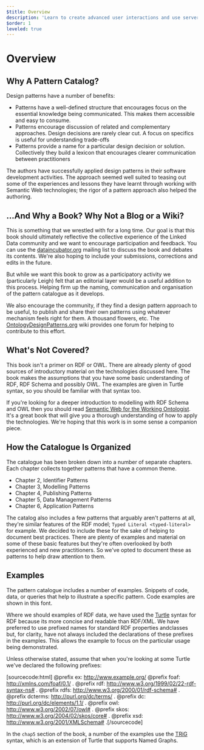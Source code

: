 ```yaml
---
$title: Overview
description: 'Learn to create advanced user interactions and use server content.'
$order: 1
leveled: true
---
```


# Overview

## Why A Pattern Catalog?

Design patterns have a number of benefits:

  * Patterns have a well-defined structure that encourages focus on the essential knowledge being communicated. This makes them accessible and easy to consume.
  * Patterns encourage discussion of related and complementary approaches. Design decisions are rarely clear cut. A focus on specifics is useful for understanding trade-offs
  * Patterns provide a name for a particular design decision or solution. Collectively they build a lexicon that encourages clearer communication between practitioners

The authors have successfully applied design patterns in their software development activities. The approach seemed well suited to teasing out some of the experiences and lessons they have learnt through working with Semantic Web technologies; the rigor of a pattern approach also helped the authoring.

## ...And Why a Book? Why Not a Blog or a Wiki?

This is something that we wrestled with for a long time. Our goal is that this book should ultimately reflective the collective experience of the Linked Data community and we want to encourage participation and feedback. You can use the [dataincubator.org](http://dataincubator.org/) mailing list to discuss the book and debates its contents. We're also hoping to include your submissions, corrections and edits in the future.

But while we want this book to grow as a participatory activity we (particularly Leigh) felt that an editorial layer would be a useful addition to this process. Helping firm up the naming, communication and organisation of the pattern catalogue as it develops.

We also encourage the community, if they find a design pattern approach to be useful, to publish and share their own patterns using whatever mechanism feels right for them. A thousand flowers, etc. The [OntologyDesignPatterns.org](http://ontologydesignpatterns.org/) wiki provides one forum for helping to contribute to this effort.

## What's Not Covered?

This book isn't a primer on RDF or OWL. There are already plenty of good sources of introductory material on the technologies discussed here. The book makes the assumptions that you have some basic understanding of RDF, RDF Schema and possibly OWL. The examples are given in Turtle syntax, so you should be familiar with that syntax too.

If you're looking for a deeper introduction to modelling with RDF Schema and OWL then you should read [Semantic Web for the Working
Ontologist](http://workingontologist.org/). It's a great book that will give you a thorough understanding of how to apply the technologies. We're hoping that this work is in some sense a companion piece.

## How the Catalogue Is Organized

The catalogue has been broken down into a number of separate chapters. Each chapter collects together patterns that have a
common theme.

  - Chapter 2, Identifier Patterns
  - Chapter 3, Modelling Patterns
  - Chapter 4, Publishing Patterns
  - Chapter 5, Data Management Patterns
  - Chapter 6, Application Patterns

The catalog also includes a few patterns that arguably aren't patterns at all, they're similar features of the RDF model; `Typed Literal <typed-literal>` for example. We decided to include these for the sake of helping to document best practices. There are plenty of examples and material on some of these basic features but they're often overlooked by both experienced and new practitioners. So we've opted to document these as patterns to help draw attention to them.

## Examples

The pattern catalogue includes a number of examples. Snippets of code, data, or queries that help to illustrate a specific pattern.
Code examples are shown in this font.

Where we should examples of RDF data, we have used the [Turtle](http://www.w3.org/TeamSubmission/turtle/) syntax for RDF because its more concise and readable than RDF/XML. We have preferred to use prefixed names for standard RDF properties andclasses but, for clarity, have not always included the declarations of these prefixes in the examples. This allows the example to focus on the particular usage being demonstrated.

Unless otherwise stated, assume that when you're looking at some Turtle we've declared the following prefixes:

[sourcecode:html]
   @prefix ex: <http://www.example.org/>
   @prefix foaf: <http://xmlns.com/foaf/0.1/> .
   @prefix rdf: <http://www.w3.org/1999/02/22-rdf-syntax-ns#> .
   @prefix rdfs: <http://www.w3.org/2000/01/rdf-schema#> .
   @prefix dcterms: <http://purl.org/dc/terms/> .
   @prefix dc: <http://purl.org/dc/elements/1.1/> .
   @prefix owl: <http://www.w3.org/2002/07/owl#> .
   @prefix skos: <http://www.w3.org/2004/02/skos/core#> .
   @prefix xsd: <http://www.w3.org/2001/XMLSchema#> .[/sourcecode]

In the `chap5` section of the book, a number of the examples use the [TRiG](http://www4.wiwiss.fu-berlin.de/bizer/trig/) syntax, which is an extension of Turtle that supports Named Graphs.
